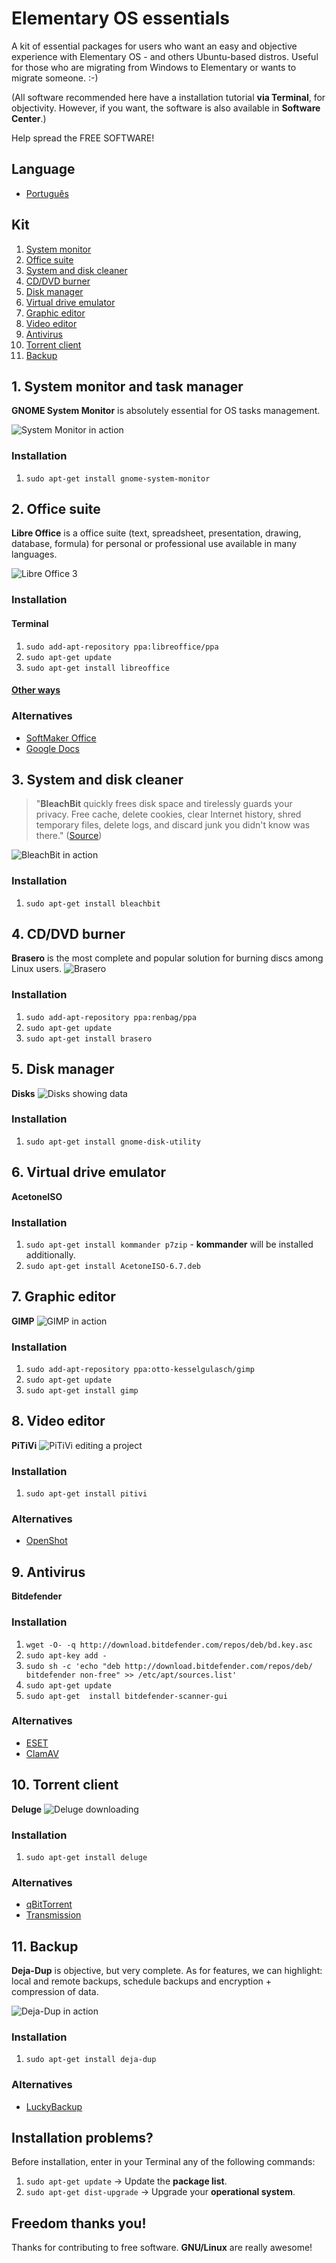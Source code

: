 # Elementary OS essentials

A kit of essential packages for users who want an easy and objective experience with Elementary OS - and others Ubuntu-based distros. Useful for those who are migrating from Windows to Elementary or wants to migrate someone. :-) 

(All software recommended here have a installation tutorial **via Terminal**, for objectivity. However, if you want, the software is also available in **Software Center**.)

Help spread the FREE SOFTWARE!

## Language
* [Português](https://github.com/diessicode/elementaryos-essentials/blob/master/translations/pt-br/README.md)

## Kit
1. [System monitor](https://github.com/diessicode/elementaryos-essentials/blob/master/README.md#1-system-monitor)
2. [Office suite](https://github.com/diessicode/elementaryos-essentials/blob/master/README.md#2-office-suite)
3. [System and disk cleaner](https://github.com/diessicode/elementaryos-essentials/blob/master/README.md#3-system-and-disk-cleaner)
4. [CD/DVD burner](https://github.com/diessicode/elementaryos-essentials/blob/master/README.md#4-cddvd-burner)
5. [Disk manager](https://github.com/diessicode/elementaryos-essentials/blob/master/README.md#5-disk-manager)
6. [Virtual drive emulator](https://github.com/diessicode/elementaryos-essentials/blob/master/README.md#6-virtual-drive-emulator)
7. [Graphic editor](https://github.com/diessicode/elementaryos-essentials/blob/master/README.md#7-graphic-editor)
8. [Video editor](https://github.com/diessicode/elementaryos-essentials/blob/master/README.md#8-video-editor)
9. [Antivirus](https://github.com/diessicode/elementaryos-essentials/blob/master/README.md#9-antivirus)
10. [Torrent client](https://github.com/diessicode/elementaryos-essentials/blob/master/README.md#10-torrent-client)
11. [Backup](https://github.com/diessicode/elementaryos-essentials/blob/master/README.md#11-backup)

## 1. System monitor and task manager
**GNOME System Monitor** is absolutely essential for OS tasks management.

![System Monitor in action](http://screencloud.net/img/screenshots/07804f1e8ec0aece79f8c4026caba171.png)

### Installation
1. `sudo apt-get install gnome-system-monitor`

## 2. Office suite
**Libre Office** is a office suite (text, spreadsheet, presentation, drawing, database, formula) for personal or professional use available in many languages.

![Libre Office 3](http://screencloud.net//img/screenshots/96a09927db99b0cdebc3b15a7735f387.png)

### Installation
#### Terminal
1. `sudo add-apt-repository ppa:libreoffice/ppa`
2. `sudo apt-get update`
3. `sudo apt-get install libreoffice`

#### [Other ways](http://www.libreoffice.org/download)

### Alternatives
* [SoftMaker Office](#)
* [Google Docs](#)

## 3. System and disk cleaner
> "**BleachBit** quickly frees disk space and tirelessly guards your privacy. Free cache, delete cookies, clear Internet history, shred temporary files, delete logs, and discard junk you didn't know was there." ([Source](http://bleachbit.sourceforge.net/))

![BleachBit in action](http://screencloud.net//img/screenshots/6da0dbdf66f5d471723c131b4763210c.png)

### Installation
1. `sudo apt-get install bleachbit`
 

## 4. CD/DVD burner
**Brasero** is the most complete and popular solution for burning discs among Linux users. 
![Brasero](http://screencloud.net/img/screenshots/bc1f60cfba16cbabc6813d532522c125.png)

### Installation
1. `sudo add-apt-repository ppa:renbag/ppa`
2. `sudo apt-get update`
3. `sudo apt-get install brasero`

## 5. Disk manager
**Disks**
![Disks showing data](http://screencloud.net/img/screenshots/ed6538b6aeda987de8cac06760198ab1.png)

### Installation
1. `sudo apt-get install gnome-disk-utility`

## 6. Virtual drive emulator
**AcetoneISO**

### Installation
1. `sudo apt-get install kommander p7zip` - **kommander** will be installed additionally. 
2. `sudo apt-get install AcetoneISO-6.7.deb`

## 7. Graphic editor
**GIMP**
![GIMP in action](http://screencloud.net/img/screenshots/e1fe5f55de9847b050eae2696684409b.png)

### Installation
1. `sudo add-apt-repository ppa:otto-kesselgulasch/gimp`
2. `sudo apt-get update`
3. `sudo apt-get install gimp`

## 8. Video editor
**PiTiVi**
![PiTiVi editing a project](http://screencloud.net/img/screenshots/5767da0992f9aded922febd026f0add9.png)

### Installation
1. `sudo apt-get install pitivi`

### Alternatives
* [OpenShot](#)

## 9. Antivirus
**Bitdefender**

### Installation
1. `wget -O- -q http://download.bitdefender.com/repos/deb/bd.key.asc`
2. `sudo apt-key add -`
3. `sudo sh -c 'echo "deb http://download.bitdefender.com/repos/deb/ bitdefender non-free" >> /etc/apt/sources.list'`
4. `sudo apt-get update`
5. `sudo apt-get  install bitdefender-scanner-gui`

### Alternatives
* [ESET](#)
* [ClamAV](#)

## 10. Torrent client
**Deluge**
![Deluge downloading](http://screencloud.net/img/screenshots/00e941b41e8ee9cae44192ad7a13d2bf.png)

### Installation
1. `sudo apt-get install deluge`

### Alternatives
* [qBitTorrent](#)
* [Transmission](#)

## 11. Backup
**Deja-Dup** is objective, but very complete. As for features, we can highlight: local and remote backups, schedule backups and encryption + compression of data.

![Deja-Dup in action](http://screencloud.net//img/screenshots/664345747c2c059882bf7b00ee185500.png)
### Installation
1. `sudo apt-get install deja-dup`

### Alternatives
* [LuckyBackup](https://launchpad.net/deja-dup)

## Installation problems?
Before installation, enter in your Terminal any of the following commands:

1. `sudo apt-get update` → Update the **package list**.
2.  `sudo apt-get dist-upgrade` → Upgrade your **operational system**.

## Freedom thanks you!
Thanks for contributing to free software. **GNU/Linux** are really awesome!
